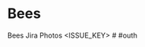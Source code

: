 # Bees
Bees Jira
Photos
<ignored text> <ISSUE_KEY> <ignored text> #<COMMAND> <optional COMMAND_ARGUMENTS>
  #outh

